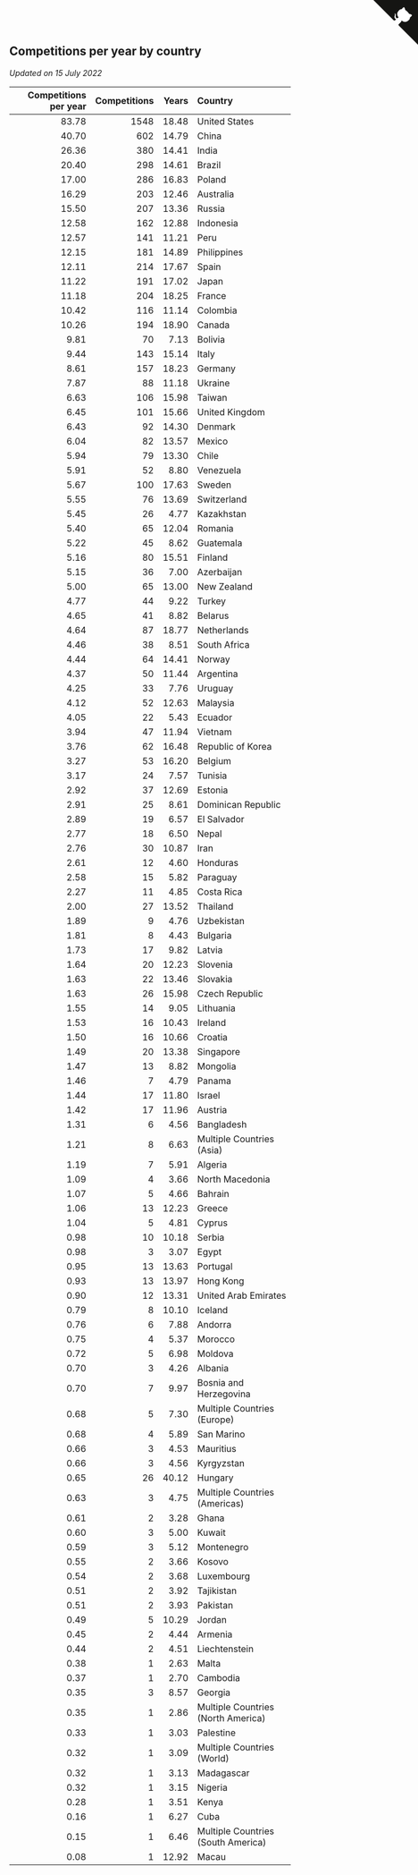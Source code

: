 ## Competitions per year by country

*Updated on 15 July 2022*

| Competitions per year | Competitions | Years | Country |
| ---: | ---: | ---: | :--- |
| 83.78 | 1548 | 18.48 | United States |
| 40.70 | 602 | 14.79 | China |
| 26.36 | 380 | 14.41 | India |
| 20.40 | 298 | 14.61 | Brazil |
| 17.00 | 286 | 16.83 | Poland |
| 16.29 | 203 | 12.46 | Australia |
| 15.50 | 207 | 13.36 | Russia |
| 12.58 | 162 | 12.88 | Indonesia |
| 12.57 | 141 | 11.21 | Peru |
| 12.15 | 181 | 14.89 | Philippines |
| 12.11 | 214 | 17.67 | Spain |
| 11.22 | 191 | 17.02 | Japan |
| 11.18 | 204 | 18.25 | France |
| 10.42 | 116 | 11.14 | Colombia |
| 10.26 | 194 | 18.90 | Canada |
| 9.81 | 70 | 7.13 | Bolivia |
| 9.44 | 143 | 15.14 | Italy |
| 8.61 | 157 | 18.23 | Germany |
| 7.87 | 88 | 11.18 | Ukraine |
| 6.63 | 106 | 15.98 | Taiwan |
| 6.45 | 101 | 15.66 | United Kingdom |
| 6.43 | 92 | 14.30 | Denmark |
| 6.04 | 82 | 13.57 | Mexico |
| 5.94 | 79 | 13.30 | Chile |
| 5.91 | 52 | 8.80 | Venezuela |
| 5.67 | 100 | 17.63 | Sweden |
| 5.55 | 76 | 13.69 | Switzerland |
| 5.45 | 26 | 4.77 | Kazakhstan |
| 5.40 | 65 | 12.04 | Romania |
| 5.22 | 45 | 8.62 | Guatemala |
| 5.16 | 80 | 15.51 | Finland |
| 5.15 | 36 | 7.00 | Azerbaijan |
| 5.00 | 65 | 13.00 | New Zealand |
| 4.77 | 44 | 9.22 | Turkey |
| 4.65 | 41 | 8.82 | Belarus |
| 4.64 | 87 | 18.77 | Netherlands |
| 4.46 | 38 | 8.51 | South Africa |
| 4.44 | 64 | 14.41 | Norway |
| 4.37 | 50 | 11.44 | Argentina |
| 4.25 | 33 | 7.76 | Uruguay |
| 4.12 | 52 | 12.63 | Malaysia |
| 4.05 | 22 | 5.43 | Ecuador |
| 3.94 | 47 | 11.94 | Vietnam |
| 3.76 | 62 | 16.48 | Republic of Korea |
| 3.27 | 53 | 16.20 | Belgium |
| 3.17 | 24 | 7.57 | Tunisia |
| 2.92 | 37 | 12.69 | Estonia |
| 2.91 | 25 | 8.61 | Dominican Republic |
| 2.89 | 19 | 6.57 | El Salvador |
| 2.77 | 18 | 6.50 | Nepal |
| 2.76 | 30 | 10.87 | Iran |
| 2.61 | 12 | 4.60 | Honduras |
| 2.58 | 15 | 5.82 | Paraguay |
| 2.27 | 11 | 4.85 | Costa Rica |
| 2.00 | 27 | 13.52 | Thailand |
| 1.89 | 9 | 4.76 | Uzbekistan |
| 1.81 | 8 | 4.43 | Bulgaria |
| 1.73 | 17 | 9.82 | Latvia |
| 1.64 | 20 | 12.23 | Slovenia |
| 1.63 | 22 | 13.46 | Slovakia |
| 1.63 | 26 | 15.98 | Czech Republic |
| 1.55 | 14 | 9.05 | Lithuania |
| 1.53 | 16 | 10.43 | Ireland |
| 1.50 | 16 | 10.66 | Croatia |
| 1.49 | 20 | 13.38 | Singapore |
| 1.47 | 13 | 8.82 | Mongolia |
| 1.46 | 7 | 4.79 | Panama |
| 1.44 | 17 | 11.80 | Israel |
| 1.42 | 17 | 11.96 | Austria |
| 1.31 | 6 | 4.56 | Bangladesh |
| 1.21 | 8 | 6.63 | Multiple Countries (Asia) |
| 1.19 | 7 | 5.91 | Algeria |
| 1.09 | 4 | 3.66 | North Macedonia |
| 1.07 | 5 | 4.66 | Bahrain |
| 1.06 | 13 | 12.23 | Greece |
| 1.04 | 5 | 4.81 | Cyprus |
| 0.98 | 10 | 10.18 | Serbia |
| 0.98 | 3 | 3.07 | Egypt |
| 0.95 | 13 | 13.63 | Portugal |
| 0.93 | 13 | 13.97 | Hong Kong |
| 0.90 | 12 | 13.31 | United Arab Emirates |
| 0.79 | 8 | 10.10 | Iceland |
| 0.76 | 6 | 7.88 | Andorra |
| 0.75 | 4 | 5.37 | Morocco |
| 0.72 | 5 | 6.98 | Moldova |
| 0.70 | 3 | 4.26 | Albania |
| 0.70 | 7 | 9.97 | Bosnia and Herzegovina |
| 0.68 | 5 | 7.30 | Multiple Countries (Europe) |
| 0.68 | 4 | 5.89 | San Marino |
| 0.66 | 3 | 4.53 | Mauritius |
| 0.66 | 3 | 4.56 | Kyrgyzstan |
| 0.65 | 26 | 40.12 | Hungary |
| 0.63 | 3 | 4.75 | Multiple Countries (Americas) |
| 0.61 | 2 | 3.28 | Ghana |
| 0.60 | 3 | 5.00 | Kuwait |
| 0.59 | 3 | 5.12 | Montenegro |
| 0.55 | 2 | 3.66 | Kosovo |
| 0.54 | 2 | 3.68 | Luxembourg |
| 0.51 | 2 | 3.92 | Tajikistan |
| 0.51 | 2 | 3.93 | Pakistan |
| 0.49 | 5 | 10.29 | Jordan |
| 0.45 | 2 | 4.44 | Armenia |
| 0.44 | 2 | 4.51 | Liechtenstein |
| 0.38 | 1 | 2.63 | Malta |
| 0.37 | 1 | 2.70 | Cambodia |
| 0.35 | 3 | 8.57 | Georgia |
| 0.35 | 1 | 2.86 | Multiple Countries (North America) |
| 0.33 | 1 | 3.03 | Palestine |
| 0.32 | 1 | 3.09 | Multiple Countries (World) |
| 0.32 | 1 | 3.13 | Madagascar |
| 0.32 | 1 | 3.15 | Nigeria |
| 0.28 | 1 | 3.51 | Kenya |
| 0.16 | 1 | 6.27 | Cuba |
| 0.15 | 1 | 6.46 | Multiple Countries (South America) |
| 0.08 | 1 | 12.92 | Macau |


<a href="https://github.com/JustinTimeCuber/wca_statistics" class="github-corner" aria-label="View source on Github"><svg width="80" height="80" viewBox="0 0 250 250" style="fill:#151513; color:#fff; position: absolute; top: 0; border: 0; right: 0;" aria-hidden="true"><path d="M0,0 L115,115 L130,115 L142,142 L250,250 L250,0 Z"></path><path d="M128.3,109.0 C113.8,99.7 119.0,89.6 119.0,89.6 C122.0,82.7 120.5,78.6 120.5,78.6 C119.2,72.0 123.4,76.3 123.4,76.3 C127.3,80.9 125.5,87.3 125.5,87.3 C122.9,97.6 130.6,101.9 134.4,103.2" fill="currentColor" style="transform-origin: 130px 106px;" class="octo-arm"></path><path d="M115.0,115.0 C114.9,115.1 118.7,116.5 119.8,115.4 L133.7,101.6 C136.9,99.2 139.9,98.4 142.2,98.6 C133.8,88.0 127.5,74.4 143.8,58.0 C148.5,53.4 154.0,51.2 159.7,51.0 C160.3,49.4 163.2,43.6 171.4,40.1 C171.4,40.1 176.1,42.5 178.8,56.2 C183.1,58.6 187.2,61.8 190.9,65.4 C194.5,69.0 197.7,73.2 200.1,77.6 C213.8,80.2 216.3,84.9 216.3,84.9 C212.7,93.1 206.9,96.0 205.4,96.6 C205.1,102.4 203.0,107.8 198.3,112.5 C181.9,128.9 168.3,122.5 157.7,114.1 C157.9,116.9 156.7,120.9 152.7,124.9 L141.0,136.5 C139.8,137.7 141.6,141.9 141.8,141.8 Z" fill="currentColor" class="octo-body"></path></svg></a><style>.github-corner:hover .octo-arm{animation:octocat-wave 560ms ease-in-out}@keyframes octocat-wave{0%,100%{transform:rotate(0)}20%,60%{transform:rotate(-25deg)}40%,80%{transform:rotate(10deg)}}@media (max-width:500px){.github-corner:hover .octo-arm{animation:none}.github-corner .octo-arm{animation:octocat-wave 560ms ease-in-out}}</style>
